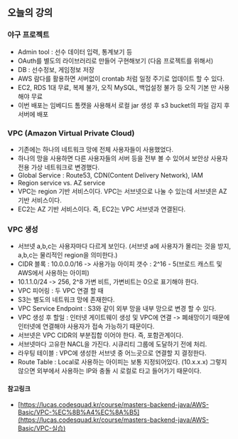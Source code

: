 ## 오늘의 강의

### 야구 프로젝트

- Admin tool : 선수 데이터 입력, 통계보기 등
- OAuth를 별도의 라이브러리로 만들어 구현해보기 (다음 프로젝트를 위해서)
- DB : 선수정보, 게임정보 저장
- AWS 람다를 활용하면 서버없이 crontab 처럼 일정 주기로 업데이트 할 수 있다.
- EC2, RDS 1대 무료, 복제 불가, 오직 MySQL, 백업설정 불가 등 오직 기본 만 사용해야 무료
- 이번 배포는 임베디드 톰캣을 사용해서 로컬 jar 생성 후 s3 bucket의 파일 감지 후 서버에 배포

### VPC (Amazon Virtual Private Cloud)

- 기존에는 하나의 네트워크 망에 전체 사용자들이 사용했었다.
- 하나의 망을 사용하면 다른 사용자들의 서버 등을 전부 볼 수 있어서 보안상 사용자 전용 가상 네트워크로 변경했다.
- Global Service : Route53, CDN(Content Delivery Network), IAM
- Region service vs. AZ service
- VPC는 region 기반 서비스이다. VPC는 서브넷으로 나눌 수 있는데 서브넷은 AZ 기반 서비스이다.
- EC2는 AZ 기반 서비스이다. 즉, EC2는 VPC 서브넷과 연결된다.

### VPC 생성

- 서브넷 a,b,c는 사용자마다 다르게 보인다. (서브넷 a에 사용자가 몰리는 것을 방지, a,b,c는 물리적인 region을 의미한다.)
- CIDR 블록 : 10.0.0.0/16 -> 사용가능 아이피 갯수 : 2^16 - 5(브로드 캐스트 및 AWS에서 사용하는 아이피)
- 10.1.1.0/24 -> 256, 2^8 가변 비트, 가변비트는 0으로 표기해야 한다.
- VPC 피어링 : 두 VPC 연결 할 때
- S3는 별도의 네트워크 망에 존재한다.
- VPC Service Endpoint : S3와 같이 외부 망을 내부 망으로 변경 할 수 있다.
- VPC 생성 후 할일 : 인터넷 게이트웨이 생성 및 VPC에 연결 -> 폐쇄망이기 때문에 인터넷에 연결해야 사용자가 접속 가능하기 때문이다.
- 서브넷은 VPC CIDR의 부분집합 이어야 한다. 즉, 포함관계이다.
- 서브넷마다 고유한 NACL을 가진다. 시큐리티 그룹에 도달하기 전에 처리.
- 라우팅 테이블 : VPC에 생성한 서브넷 중 어느곳으로 연결할 지 결정한다.
- Route Table : Local로 사용하는 아이피는 보통 지정되어있다. (10.x.x.x) 그렇지 않으면 외부에서 사용하는 IP와 충돌 시 로컬로 타고 들어가기 때문이다.

#### 참고링크

- [https://lucas.codesquad.kr/course/masters-backend-java/AWS-Basic/VPC-%EC%8B%A4%EC%8A%B5](https://lucas.codesquad.kr/course/masters-backend-java/AWS-Basic/VPC-실습)

